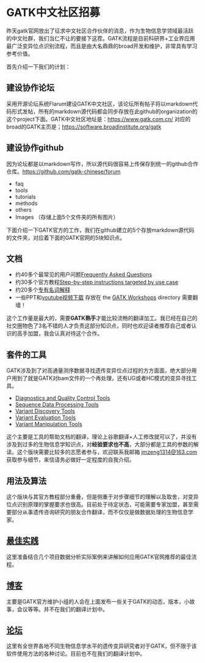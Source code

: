 # GATK中文社区招募

昨天gatk官网放出了征求中文社区合作伙伴的消息，作为生物信息学领域最活跃的中文社群，我们当仁不让的要接下这茬。GATK流程是目前科研界+工业界应用最广泛变异位点识别流程，而且是由大名鼎鼎的broad开发和维护，非常具有学习参考价值。

首先介绍一下我们的计划：

## 建设协作论坛

采用开源论坛系统Flarum建设GATK中文社区，该论坛所有帖子将以markdown代码形式发帖，所有的markdown源代码都会同步存放在此github的organization的这个project下面。GATK中文社区地址是：<https://www.gatk.com.cn/> 对应的broad的GATK主页是；<https://software.broadinstitute.org/gatk>

## 建设协作github

因为论坛都是以markdown写作，所以源代码很容易上传保存到统一的github合作仓库。https://github.com/gatk-chinese/forum

- faq
- tools
- tutorials
- methods
- others
- Images （存储上面5个文件夹的所有图片）

下面介绍一下GATK官方的工作，我们在github建立的5个存放markdown源代码的文件夹，对应着下面的GATK官网的5块知识点。

## 文档 

- 约40多个最常见的用户问题[Frequently Asked Questions ](https://software.broadinstitute.org/gatk/documentation/topic?name=faqs)
- 约30多个官方教程[Step-by-step instructions targeted by use case](https://software.broadinstitute.org/gatk/documentation/topic?name=tutorials)
- 约20多个[专有名词解释](https://software.broadinstitute.org/gatk/documentation/topic?name=dictionary)
- 一些PPT和[youtube视频下载](https://software.broadinstitute.org/gatk/documentation/presentations) 存放在 the [GATK Workshops](https://drive.google.com/open?id=1y7q0gJ-ohNDhKG85UTRTwW1Jkq4HJ5M3) directory 需要翻墙！

这个工作量是最大的，需要**GATK熟手**才能比较流畅的翻译加工。我已经在自己的社交圈物色了3名不错的人才负责这部分知识点，同时也欢迎读者推荐自己或者认识的高手加盟，我会认真对待这个合作。

## 套件的工具

GATK涉及到了对高通量测序数据寻找遗传变异位点过程的方方面面，绝大部分用户用到了就是GATK对bam文件的一个再处理，还有UG或者HC模式的变异寻找工具。

- [Diagnostics and Quality Control Tools](https://software.broadinstitute.org/gatk/documentation/tooldocs/current/#DiagnosticsandQualityControlTools)
- [Sequence Data Processing Tools](https://software.broadinstitute.org/gatk/documentation/tooldocs/current/#SequenceDataProcessingTools)
- [Variant Discovery Tools](https://software.broadinstitute.org/gatk/documentation/tooldocs/current/#VariantDiscoveryTools)
- [Variant Evaluation Tools](https://software.broadinstitute.org/gatk/documentation/tooldocs/current/#VariantEvaluationTools)
- [Variant Manipulation Tools](https://software.broadinstitute.org/gatk/documentation/tooldocs/current/#VariantManipulationTools)

这个主要是工具的帮助文档的翻译，理论上谷歌翻译+人工修改就可以了，并没有涉及到过多的生物信息学知识点，对**经验要求也不高**，大部分都是工具的参数的解读。这个版块需要比较多的志愿者参与，欢迎联系我邮箱 jmzeng1314@163.com 获取参与细节，来信请务必做好一定程度的自我介绍。

## 用法及算法

这个版块与其官方教程部分重叠，但是侧重于对步骤细节的理解以及取舍，对变异位点识别原理的掌握要求也很高。目前处于待定状态，可能需要专家加盟，甚至需要部分从事遗传咨询研究的朋友合作翻译，而不仅仅是做数据处理的生物信息学家。

## [最佳实践](https://software.broadinstitute.org/gatk/best-practices/)

这里准备结合几个项目数据分析实际案例来讲解如何应用GATK官网推荐的最佳流程。

## [博客](https://software.broadinstitute.org/gatk/blog)

主要是GATK官方维护小组的人会在上面发布一些关于GATK的动态，版本，小故事，会议等等。并不在我们的翻译计划中。

## [论坛](https://gatkforums.broadinstitute.org/gatk)

这里有全世界各地不同生物信息学水平的遗传变异研究者对于GATK，但不限于该软件使用方法的各种讨论。目前也不在我们的翻译计划中。
